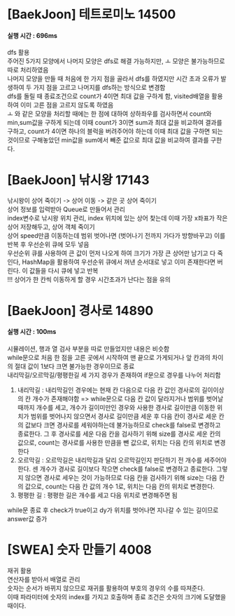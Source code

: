 # [BaekJoon] 테트로미노 14500 
#### 실행 시간 : 696ms  
dfs 활용  
주어진 5가지 모양에서 나머지 모양은 dfs로 해결 가능하지만, ㅗ 모양은 불가능하므로 따로 처리하였음  
나머지 모양을 만들 때 처음에 한 가지 점을 골라서 dfs를 하였지만 시간 초과 오류가 발생하여 두 가지 점을 고르고 나머지를 dfs하는 방식으로 변경함  
dfs를 돌릴 때 종료조건으로 count가 4이면 최대 값을 구하게 함, visited배열을 활용하여 이미 고른 점을 고르지 않도록 하였음  
ㅗ 와 같은 모양을 처리할 때에는 한 점에 대하여 상하좌우를 검사하면서 count와 min,sum값을 구하게 되는데 이때 count가 3이면 sum과 최대 값을 비교하여 결과를 구하고, count가 4이면 하나의 블럭을 버려주어야 하는데 이때 최대 값을 구하면 되는 것이므로 구해놓았던 min값을 sum에서 빼준 값으로 최대 값을 비교하여 결과를 구한다.  



# [BaekJoon] 낚시왕 17143  
낚시왕이 상어 죽이기 -> 상어 이동 -> 같은 곳 상어 죽이기  
상어 정보를 입력받아 Queue로 만들어서 관리  
index변수로 낚시왕 위치 관리, index 위치에 있는 상어 찾는데 이때 가장 x좌표가 작은 상어 저장해두고, 상어 객체 죽이기  
상어 speed만큼 이동하는데 범위 벗어나면 (벗어나기 전까지 가다가 방향바꾸고) 이를 반복 후 우선순위 큐에 모두 넣음  
우선순위 큐를 사용하여 큰 값이 먼저 나오게 하여 크기가 가장 큰 상어만 남기고 다 죽인다, HashMap을 활용하여 우선순위 큐에서 꺼낸 순서대로 넣고 이미 존재한다면 버린다. 이 값들을 다시 큐에 넣고 반복  
!!! 상어가 한 칸씩 이동하게 할 경우 시간초과가 난다는 점을 유의  



# [BaekJoon] 경사로 14890    
#### 실행 시간 : 100ms  
시뮬레이션, 행과 열 검사 부분을 따로 만들었지만 내용은 비슷함  
while문으로 처음 한 점을 고른 곳에서 시작하여 맨 끝으로 가게되거나 앞 칸과의 차이의 절대 값이 1보다 크면 불가능한 경우이므로 종료     
내리막길/오르막길/평평한길 세 가지 경우가 존재하여 if문으로 경우를 나누어 처리함  

1) 내리막길 : 내리막길인 경우에는 현재 칸 다음으로 다음 칸 값인 경사로의 길이이상의 칸 개수가 존재해야함 => while문으로 다음 칸 값이 달라지거나 범위를 벗어날 때까지 개수를 세고, 개수가 길이미만인 경우와 사용한 경사로 길이만큼 이동한 위치가 범위를 벗어나지 않으면서 경사로 길이만큼 세운 후 다음 칸이 경사로 세운 칸의 값보다 크면 경사로를 세워야하는데 불가능하므로 check를 false로 변경하고 종료한다. 그 후 경사로를 세운 다음 칸을 검사하기 위해 size를 경사로 세운 칸의 값으로, count는 경사로를 사용한 만큼을 뺀 값으로, 위치는 다음 칸의 위치로 변경한다   
2) 오르막길 : 오르막길은 내리막길과 달리 오르막길인지 판단하기 전 개수를 세주어야 한다. 센 개수가 경사로 길이보다 작으면 check를 false로 변경하고 종료한다. 그렇지 않으면 경사로 세우는 것이 가능하므로 다음 칸을 검사하기 위해 size는 다음 칸의 값으로, count는 다음 칸 값의 개수 1로, 위치는 다음 칸의 위치로 변경한다.    
3) 평평한 길 : 평평한 길은 개수를 세고 다음 위치로 변경해주면 됨  

while문 종료 후 check가 true이고 dy가 위치를 벗어나면 지나갈 수 있는 길이므로 answer값 증가  



# [SWEA] 숫자 만들기 4008  
재귀 활용  
연산자를 받아서 배열로 관리  
숫자는 순서가 바뀌지 않으므로 재귀를 활용하여 부호의 경우의 수를 따져준다.  
이때 파라미터에 숫자의 index를 가지고 호출하며 종료 조건은 숫자의 크기에 도달했을 때이다.   
